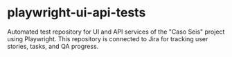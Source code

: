 # playwright-ui-api-tests
Automated test repository for UI and API services of the "Caso Seis" project using Playwright. This repository is connected to Jira for tracking user stories, tasks, and QA progress.
